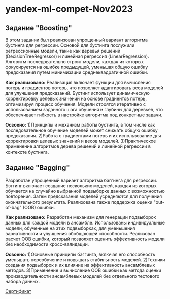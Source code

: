 # yandex-ml-compet-Nov2023
## Задание "Boosting"
В этом задании был реализован упрощенный вариант алгоритма бустинга для регрессии. Основой для бустинга послужили регрессионные модели, такие как деревья решений (DecisionTreeRegressor) и линейная регрессия (LinearRegression).
Алгоритм последовательно строит модели, каждая из которых фокусируется на ошибке предыдущей, уменьшая общую ошибку предсказания путем минимизации среднеквадратичной ошибки.

**Как реализовано:**
Реализация включает функции для вычисления потерь и градиентов потерь, что позволяет адаптировать веса моделей для улучшения предсказаний.
Бустинг использует динамическую корректировку целевых значений на основе градиентов потерь, оптимизируя процесс обучения.
Модели строятся итеративно с использованием заданного шага обучения и глубины для деревьев, что обеспечивает гибкость в настройке алгоритма под конкретные задачи.

**Освоено:**
1)Принципы и механизм работы бустинга, в том числе как последовательное обучение моделей может снижать общую ошибку предсказания.
2)Работа с градиентами потерь и их использование для корректировки целевых значений и весов моделей.
3)Практическое применение алгоритмов дерева решений и линейной регрессии в контексте бустинга.

## Задание "Bagging"
Разработан упрощенный вариант алгоритма бэггинга для регрессии. Бэггинг включает создание нескольких моделей, каждая из которых обучается на случайно выбранной подвыборке данных с возможностью повторения. 
Затем предсказания моделей усредняются для получения окончательного результата. Реализована также поддержка оценки "out-of-bag" (OOB) ошибки.

**Как реализовано:**
Разработан механизм для генерации подвыборок данных для каждой модели в ансамбле.
Использованы индивидуальные модели, обученные на этих подвыборках, для уменьшения вариативности и улучшения обобщающей способности.
Реализован расчет OOB ошибки, который позволяет оценить эффективность модели без необходимости кросс-валидации.

**Освоено:**
1)Основные принципы бэггинга, включая его способность уменьшать переобучение и повышать стабильность моделей.
2)Техники создания подвыборок и их влияние на эффективность ансамблевых методов.
3)Применение и вычисление OOB ошибки как метода оценки производительности ансамблевых моделей без отдельного тестового набора данных.

[Сертификат](https://certify.s3.yandex.net/young-yandex/c0eed431-76f4-4268-ab7d-5a96d42510aa/e6b19a65-11fd-461b-be5e-781ffdd5f36c.pdf?mindbox-message-key=-7998392931048161280&mindbox-click-id=f412b169-435b-4641-beb7-2034e920be90&utm_source=mindbox&utm_medium=email&utm_campaign=training4&utm_content=certificate)
